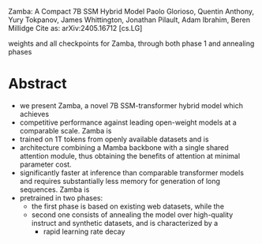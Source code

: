 Zamba: A Compact 7B SSM Hybrid Model
Paolo Glorioso, Quentin Anthony, Yury Tokpanov, James Whittington, Jonathan Pilault, Adam Ibrahim, Beren Millidge
Cite as: 	arXiv:2405.16712 [cs.LG]

weights and all checkpoints for Zamba, through both phase 1 and annealing phases

# Abstract

* we present Zamba, a novel 7B SSM-transformer hybrid model which achieves
* competitive performance against leading open-weight models at a comparable
  scale. Zamba is 
* trained on 1T tokens from openly available datasets and is 
* architecture combining a Mamba backbone with a single shared attention
  module, thus obtaining the benefits of attention at minimal parameter cost.
* significantly faster at inference than comparable transformer models and
  requires substantially less memory for generation of long sequences. Zamba is
* pretrained in two phases: 
  * the first phase is based on existing web datasets, while the 
  * second one consists of annealing the model over high-quality instruct and
    synthetic datasets, and is characterized by a 
    * rapid learning rate decay
